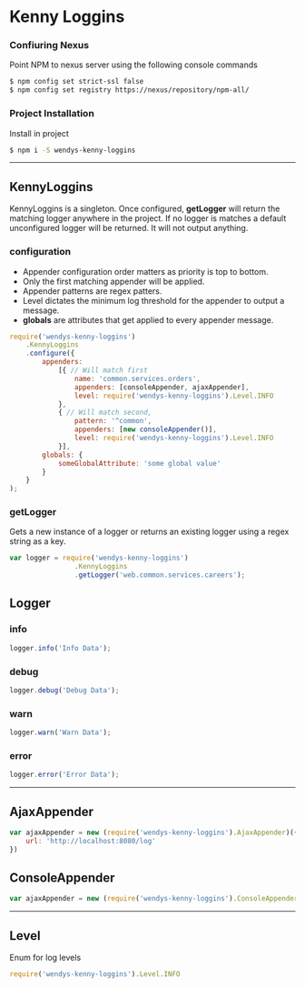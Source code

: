 # Kenny Loggins

### Confiuring Nexus
Point NPM to nexus server using the following console commands
```bash
$ npm config set strict-ssl false
$ npm config set registry https://nexus/repository/npm-all/
```

### Project Installation
Install in project
```sh
$ npm i -S wendys-kenny-loggins
```
---

## KennyLoggins
KennyLoggins is a singleton. Once configured, **getLogger** will return the matching logger anywhere in the project. If no logger is matches a default unconfigured logger will be returned. It will not output anything.

### configuration
- Appender configuration order matters as priority is top to bottom.
- Only the first matching appender will be applied.
- Appender patterns are regex patters.
- Level dictates the minimum log threshold for the appender to output a message.
- **globals** are attributes that get applied to every appender message.

```javascript
require('wendys-kenny-loggins')
    .KennyLoggins
    .configure({
        appenders:
            [{ // Will match first
                name: 'common.services.orders',
                appenders: [consoleAppender, ajaxAppender],
                level: require('wendys-kenny-loggins').Level.INFO
            },
            { // Will match second,
                pattern: '^common',
                appenders: [new consoleAppender()],
                level: require('wendys-kenny-loggins').Level.INFO
            }],
        globals: {
            someGlobalAttribute: 'some global value'
        }
    }
);
```

### getLogger
Gets a new instance of a logger or returns an existing logger using a regex string as a key.
```javascript
var logger = require('wendys-kenny-loggins')
                .KennyLoggins
                .getLogger('web.common.services.careers');
```
## Logger
### info
```javascript
logger.info('Info Data');
```
### debug
```javascript
logger.debug('Debug Data');
```
### warn
```javascript
logger.warn('Warn Data');
```
### error
```javascript
logger.error('Error Data');
```
---
## AjaxAppender
```javascript
var ajaxAppender = new (require('wendys-kenny-loggins').AjaxAppender)({
    url: 'http://localhost:8080/log'
})
```
## ConsoleAppender
```javascript
var ajaxAppender = new (require('wendys-kenny-loggins').ConsoleAppender)()
```
---
## Level
Enum for log levels
```javascript
require('wendys-kenny-loggins').Level.INFO
```
